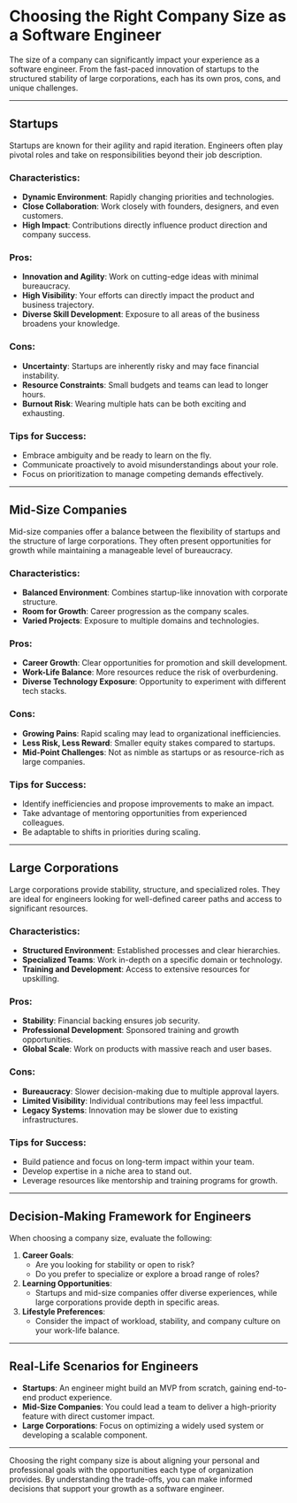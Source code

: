 # Choosing the Right Company Size as a Software Engineer

The size of a company can significantly impact your experience as a software engineer. From the fast-paced innovation of startups to the structured stability of large corporations, each has its own pros, cons, and unique challenges.

---

## Startups

Startups are known for their agility and rapid iteration. Engineers often play pivotal roles and take on responsibilities beyond their job description.

### Characteristics:
- **Dynamic Environment**: Rapidly changing priorities and technologies.
- **Close Collaboration**: Work closely with founders, designers, and even customers.
- **High Impact**: Contributions directly influence product direction and company success.

### Pros:
- **Innovation and Agility**: Work on cutting-edge ideas with minimal bureaucracy.
- **High Visibility**: Your efforts can directly impact the product and business trajectory.
- **Diverse Skill Development**: Exposure to all areas of the business broadens your knowledge.

### Cons:
- **Uncertainty**: Startups are inherently risky and may face financial instability.
- **Resource Constraints**: Small budgets and teams can lead to longer hours.
- **Burnout Risk**: Wearing multiple hats can be both exciting and exhausting.

### Tips for Success:
- Embrace ambiguity and be ready to learn on the fly.
- Communicate proactively to avoid misunderstandings about your role.
- Focus on prioritization to manage competing demands effectively.

---

## Mid-Size Companies

Mid-size companies offer a balance between the flexibility of startups and the structure of large corporations. They often present opportunities for growth while maintaining a manageable level of bureaucracy.

### Characteristics:
- **Balanced Environment**: Combines startup-like innovation with corporate structure.
- **Room for Growth**: Career progression as the company scales.
- **Varied Projects**: Exposure to multiple domains and technologies.

### Pros:
- **Career Growth**: Clear opportunities for promotion and skill development.
- **Work-Life Balance**: More resources reduce the risk of overburdening.
- **Diverse Technology Exposure**: Opportunity to experiment with different tech stacks.

### Cons:
- **Growing Pains**: Rapid scaling may lead to organizational inefficiencies.
- **Less Risk, Less Reward**: Smaller equity stakes compared to startups.
- **Mid-Point Challenges**: Not as nimble as startups or as resource-rich as large companies.

### Tips for Success:
- Identify inefficiencies and propose improvements to make an impact.
- Take advantage of mentoring opportunities from experienced colleagues.
- Be adaptable to shifts in priorities during scaling.

---

## Large Corporations

Large corporations provide stability, structure, and specialized roles. They are ideal for engineers looking for well-defined career paths and access to significant resources.

### Characteristics:
- **Structured Environment**: Established processes and clear hierarchies.
- **Specialized Teams**: Work in-depth on a specific domain or technology.
- **Training and Development**: Access to extensive resources for upskilling.

### Pros:
- **Stability**: Financial backing ensures job security.
- **Professional Development**: Sponsored training and growth opportunities.
- **Global Scale**: Work on products with massive reach and user bases.

### Cons:
- **Bureaucracy**: Slower decision-making due to multiple approval layers.
- **Limited Visibility**: Individual contributions may feel less impactful.
- **Legacy Systems**: Innovation may be slower due to existing infrastructures.

### Tips for Success:
- Build patience and focus on long-term impact within your team.
- Develop expertise in a niche area to stand out.
- Leverage resources like mentorship and training programs for growth.

---

## Decision-Making Framework for Engineers

When choosing a company size, evaluate the following:

1. **Career Goals**:
    - Are you looking for stability or open to risk?
    - Do you prefer to specialize or explore a broad range of roles?
2. **Learning Opportunities**:
    - Startups and mid-size companies offer diverse experiences, while large corporations provide depth in specific areas.
3. **Lifestyle Preferences**:
    - Consider the impact of workload, stability, and company culture on your work-life balance.

---

## Real-Life Scenarios for Engineers

- **Startups**: An engineer might build an MVP from scratch, gaining end-to-end product experience.
- **Mid-Size Companies**: You could lead a team to deliver a high-priority feature with direct customer impact.
- **Large Corporations**: Focus on optimizing a widely used system or developing a scalable component.

---

Choosing the right company size is about aligning your personal and professional goals with the opportunities each type of organization provides. By understanding the trade-offs, you can make informed decisions that support your growth as a software engineer.
